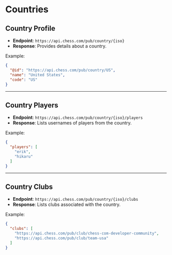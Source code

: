 # Countries

## Country Profile
- **Endpoint**: `https://api.chess.com/pub/country/{iso}`
- **Response**: Provides details about a country.

Example:
```json
{
  "@id": "https://api.chess.com/pub/country/US",
  "name": "United States",
  "code": "US"
}
```

---

## Country Players
- **Endpoint**: `https://api.chess.com/pub/country/{iso}/players`
- **Response**: Lists usernames of players from the country.

Example:
```json
{
  "players": [
    "erik",
    "hikaru"
  ]
}
```

---

## Country Clubs
- **Endpoint**: `https://api.chess.com/pub/country/{iso}/clubs`
- **Response**: Lists clubs associated with the country.

Example:
```json
{
  "clubs": [
    "https://api.chess.com/pub/club/chess-com-developer-community",
    "https://api.chess.com/pub/club/team-usa"
  ]
}
```

